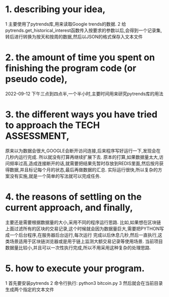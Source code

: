 # 1. describing your idea, 
  1 主要使用了pytrends库,用来读取Google trends的数据.
  2 给pytrends.get_historical_interest函数传入按要求的参数以后,会得到一个记录集,转后进行转换为按天和按周的数据,然后以JSON的格式保存入文本文件

# 2. the amount of time you spent on finishing the program code (or pseudo code), 
  2022-09-12 下午三点到四点半,一个半小时,主要时间用来研究pytrends库的用法
  
# 3. the different ways you have tried to approach the TECH ASSESSMENT, 
  原来以为数据会很大,GOOGLE会断开访问连接,后来程序写好运行一下,发现会在几秒内运行完成. 所以就没有打算再继续扩展下去.
  原本的打算,如果数据量太大,访问频率过高,造成连接断开的话,就需要把结果先暂时存放到REDIS里面,然后按月获得数据,并且标记每个月的状态,最后再做数据的汇总. 
  实际运行很快,所以复杂的方案没有实施,就是一个简单的写法就可以完成任务.
  
# 4. the reasons of settling on the current approach, and finally, 
  主要还是需要根据数据量的大小,采用不同的程序运行思路. 比如,如果想在区块链上面过滤所有的区块的交易记录,这个时候就会因为数据量巨大,需要把PYTHON写成一个后台程序,在服务器后台运行,每次运行  完成以后休息几秒,然后一直执行,这类场景适用于区块链浏览器或是用于链上监测大额交易记录等使用场景.
  当前项目数据量比较小,并且可以一次性执行完成,所以不用采用这种复杂的处理思路.
  
# 5. how to execute your program.
  1 首先要安装pytrends
  2 命令行执行: python3 bitcoin.py
  3 然后就会在当前目录生成两个指定的文本文件


